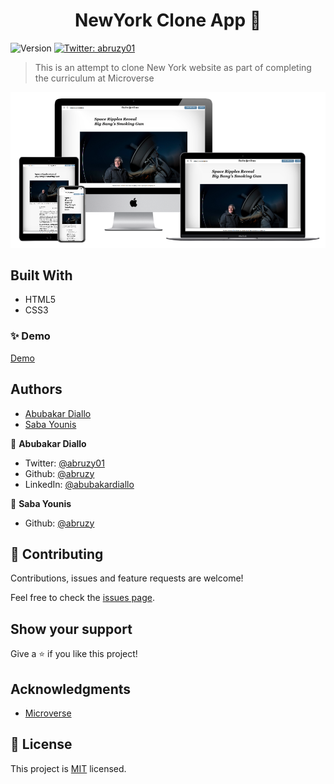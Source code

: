 <h1 align="center">NewYork Clone App 👋</h1>
<p>
  <img alt="Version" src="https://img.shields.io/badge/version-0.1.0-blue.svg?cacheSeconds=2592000" />
  <a href="https://twitter.com/abruzy01" target="_blank">
    <img alt="Twitter: abruzy01" src="https://img.shields.io/twitter/follow/abruzy01.svg?style=social" />
  </a>
</p>

> This is an attempt to clone New York website as part of completing the curriculum at Microverse

![thenextweb](./ny-news.png)

## Built With

- HTML5
- CSS3

### ✨ Demo

[Demo](https://rawcdn.githack.com/abruzy/ny-news/a923b9bec05d736af46e8b0ab8755bcf15f420f3/index.html)

## Authors

- [Abubakar Diallo](https://github.com/abruzy)
- [Saba Younis](https://github.com/sabayounis)


👤 **Abubakar Diallo**

* Twitter: [@abruzy01](https://twitter.com/abruzy01)
* Github: [@abruzy](https://github.com/abruzy)
* LinkedIn: [@abubakardiallo](https://linkedin.com/in/abubakardiallo)

👤 **Saba Younis**

* Github: [@abruzy](https://github.com/sabayounis)

## 🤝 Contributing

Contributions, issues and feature requests are welcome!

Feel free to check the [issues page](https://github.com/abruzy/react-meal-catalogue/issues).

## Show your support

Give a ⭐️ if you like this project!

## Acknowledgments

- [Microverse](https://www.microverse.org/)

## 📝 License

This project is [MIT](lic.url) licensed.
